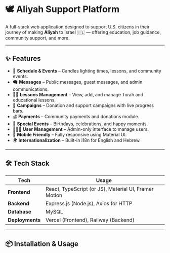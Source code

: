 # 🕊️ Aliyah Support Platform

A full-stack web application designed to support U.S. citizens in their journey of making **Aliyah** to Israel 🇮🇱 — offering education, job guidance, community support, and more.

---

## ✨ Features

- 📅 **Schedule & Events** – Candles lighting times, lessons, and community events.
- 🗨️ **Messages** – Public messages, guest messages, and admin communications.
- 🧑‍🏫 **Lessons Management** – View, add, and manage Torah and educational lessons.
- 🎯 **Campaigns** – Donation and support campaigns with live progress bars.
- 💰 **Payments** – Community payments and donations module.
- 🎉 **Special Events** – Birthdays, celebrations, and happy moments.
- 🧑‍🤝‍🧑 **User Management** – Admin-only interface to manage users.
- 📱 **Mobile Friendly** – Fully responsive using Material UI.
- 🌍 **Internationalization** – Built-in i18n for English and Hebrew.

---

## 🛠️ Tech Stack

| Tech        | Usage                         |
|-------------|-------------------------------|
| **Frontend** | React, TypeScript (or JS), Material UI, Framer Motion |
| **Backend**  | Express.js (Node.js), Axios for HTTP |
| **Database** | MySQL                        |
| **Deployments** | Vercel (Frontend), Railway (Backend) |

---

## 📦 Installation & Usage

